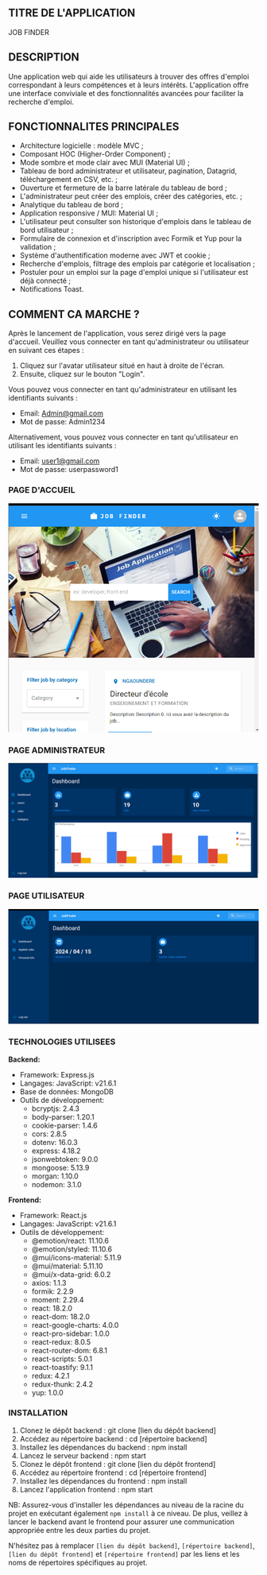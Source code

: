 ## TITRE DE L'APPLICATION
JOB FINDER

## DESCRIPTION
Une application web qui aide les utilisateurs à trouver des offres d'emploi correspondant à leurs compétences et à leurs intérêts. L'application offre une interface conviviale et des fonctionnalités avancées pour faciliter la recherche d'emploi.

## FONCTIONNALITES PRINCIPALES

- Architecture logicielle : modèle MVC ;
- Composant HOC (Higher-Order Component) ;
- Mode sombre et mode clair avec MUI (Material UI) ;
- Tableau de bord administrateur et utilisateur, pagination, Datagrid, téléchargement en CSV, etc. ;
- Ouverture et fermeture de la barre latérale du tableau de bord ;
- L'administrateur peut créer des emplois, créer des catégories, etc. ;
- Analytique du tableau de bord ;
- Application responsive / MUI: Material UI ;
- L'utilisateur peut consulter son historique d'emplois dans le tableau de bord utilisateur ;
- Formulaire de connexion et d'inscription avec Formik et Yup pour la validation ;
- Système d'authentification moderne avec JWT et cookie ;
- Recherche d'emplois, filtrage des emplois par catégorie et localisation ;
- Postuler pour un emploi sur la page d'emploi unique si l'utilisateur est déjà connecté ;
- Notifications Toast. 

## COMMENT CA MARCHE ?
Après le lancement de l'application, vous serez dirigé vers la page d'accueil. Veuillez vous connecter en tant qu'administrateur ou utilisateur en suivant ces étapes :

1. Cliquez sur l'avatar utilisateur situé en haut à droite de l'écran.
2. Ensuite, cliquez sur le bouton "Login".

Vous pouvez vous connecter en tant qu'administrateur en utilisant les identifiants suivants :
- Email: Admin@gmail.com
- Mot de passe: Admin1234
   
Alternativement, vous pouvez vous connecter en tant qu'utilisateur en utilisant les identifiants suivants :
- Email: user1@gmail.com
- Mot de passe: userpassword1

### PAGE D'ACCUEIL
<img src="frontend/src/images/WelcomePage.png" alt=" Page Accueil">


### PAGE ADMINISTRATEUR
<img src="frontend/src/images/AdminDashboard.png" alt="Interface Administrateur">


### PAGE UTILISATEUR
<img src="frontend/src/images/UserDashboard.png" alt="Interface Utilisateur">

### TECHNOLOGIES UTILISEES

**Backend:**
- Framework: Express.js
- Langages: JavaScript: v21.6.1
- Base de données: MongoDB
- Outils de développement:
  - bcryptjs: 2.4.3
  - body-parser: 1.20.1
  - cookie-parser: 1.4.6
  - cors: 2.8.5
  - dotenv: 16.0.3
  - express: 4.18.2
  - jsonwebtoken: 9.0.0
  - mongoose: 5.13.9
  - morgan: 1.10.0
  - nodemon: 3.1.0

**Frontend:**
- Framework: React.js
- Langages: JavaScript: v21.6.1
- Outils de développement:
  - @emotion/react: 11.10.6
  - @emotion/styled: 11.10.6
  - @mui/icons-material: 5.11.9
  - @mui/material: 5.11.10
  - @mui/x-data-grid: 6.0.2
  - axios: 1.1.3
  - formik: 2.2.9
  - moment: 2.29.4
  - react: 18.2.0
  - react-dom: 18.2.0
  - react-google-charts: 4.0.0
  - react-pro-sidebar: 1.0.0
  - react-redux: 8.0.5
  - react-router-dom: 6.8.1
  - react-scripts: 5.0.1
  - react-toastify: 9.1.1
  - redux: 4.2.1
  - redux-thunk: 2.4.2
  - yup: 1.0.0


### INSTALLATION
1. Clonez le dépôt backend : git clone [lien du dépôt backend]
2. Accédez au répertoire backend : cd [répertoire backend]
3. Installez les dépendances du backend : npm install
4. Lancez le serveur backend : npm start
5. Clonez le dépôt frontend : git clone [lien du dépôt frontend]
6. Accédez au répertoire frontend : cd [répertoire frontend]
7. Installez les dépendances du frontend : npm install
8. Lancez l'application frontend : npm start

NB: Assurez-vous d'installer les dépendances au niveau de la racine du projet en exécutant également `npm install` à ce niveau. De plus, veillez à lancer le backend avant le frontend pour assurer une communication appropriée entre les deux parties du projet.

N'hésitez pas à remplacer `[lien du dépôt backend]`, `[répertoire backend]`, `[lien du dépôt frontend]` et `[répertoire frontend]` par les liens et les noms de répertoires spécifiques au projet.



